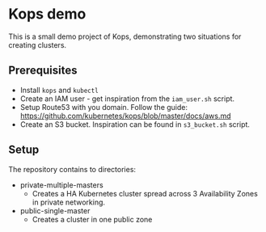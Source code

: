 # Kops demo

This is a small demo project of Kops, demonstrating two situations for creating clusters.

## Prerequisites
* Install `kops` and `kubectl`
* Create an IAM user - get inspiration from the `iam_user.sh` script.
* Setup Route53 with you domain. Follow the guide: https://github.com/kubernetes/kops/blob/master/docs/aws.md
* Create an S3 bucket. Inspiration can be found in `s3_bucket.sh` script.

## Setup
The repository contains to directories:
* private-multiple-masters
  * Creates a HA Kubernetes cluster spread across 3 Availability Zones in private networking.
* public-single-master
  * Creates a cluster in one public zone
